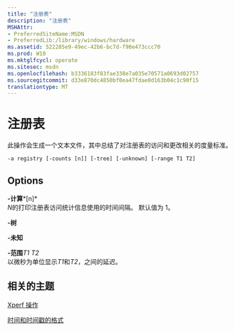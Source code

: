 ```yaml
---
title: "注册表"
description: "注册表"
MSHAttr:
- PreferredSiteName:MSDN
- PreferredLib:/library/windows/hardware
ms.assetid: 522285e9-49ec-42b6-bc7d-f90e473ccc70
ms.prod: W10
ms.mktglfcycl: operate
ms.sitesec: msdn
ms.openlocfilehash: b3336183f83fae338e7a035e70571a0693d02757
ms.sourcegitcommit: d33e870dc4850bf0ea47fdae0d163b04c1c90f15
translationtype: MT
---
```

# <a name="registry"></a>注册表


此操作会生成一个文本文件，其中总结了对注册表的访问和更改相关的度量标准。

``` syntax
-a registry [-counts [n]] [-tree] [-unknown] [-range T1 T2]
```

## <a name="options"></a>Options


<a href="" id="-counts-n-"></a>**-计算***\[n\]*  
*N*的打印注册表访问统计信息使用的时间间隔。 默认值为 1。

<a href="" id="-tree"></a>**-树**  

<a href="" id="-unknown"></a>**-未知**  

<a href="" id="-ranget1-t2"></a>**-范围***T1 T2*  
以微秒为单位显示*T1*和*T2*，之间的延迟。

## <a name="related-topics"></a>相关的主题


[Xperf 操作](xperf-actions.md)

[时间和时间戳的格式](time-and-timestamp-formats.md)

 

 







